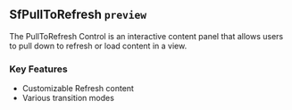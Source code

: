## SfPullToRefresh `preview`

The PullToRefresh Control is an interactive content panel that allows users to pull down to refresh or load content in a view.

### Key Features

* Customizable Refresh content 
* Various transition modes
 